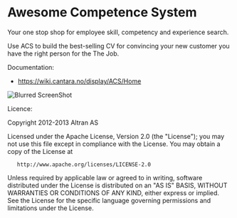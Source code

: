 Awesome Competence System
=========================


Your one stop shop for employee skill, competency and experience search. 

Use ACS to build the best-selling CV for convincing your new customer you have the right person for the The Job.

Documentation:
* https://wiki.cantara.no/display/ACS/Home

![Blurred ScreenShot](https://raw.github.com/altran/cvapp/master/acs_blurred.png)



Licence:

   Copyright 2012-2013 Altran AS 


   Licensed under the Apache License, Version 2.0 (the "License");
   you may not use this file except in compliance with the License.
   You may obtain a copy of the License at

       http://www.apache.org/licenses/LICENSE-2.0

   Unless required by applicable law or agreed to in writing, software
   distributed under the License is distributed on an "AS IS" BASIS,
   WITHOUT WARRANTIES OR CONDITIONS OF ANY KIND, either express or implied.
   See the License for the specific language governing permissions and
   limitations under the License.

